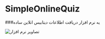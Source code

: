 # SimpleOnlineQuiz

###یه نرم افزار دریافت اطلاعات دیتابیس انلاین ساده

![تصاویر نرم افزار](https://s19.picofile.com/file/8433038800/DrStevia.png)

